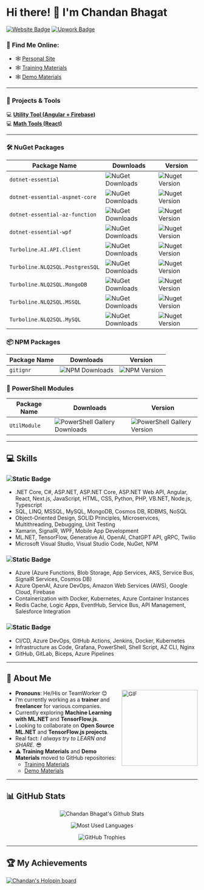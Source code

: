 # Hi there! 👋 I'm Chandan Bhagat  
[![Website Badge](https://img.shields.io/badge/-Website-4cbbb9?style=for-the-badge&logo=internet-explorer&logoColor=white)](https://chandanbhagat.com.np) [![Upwork Badge](https://img.shields.io/badge/Upwork-Freelancer-ff8c00?style=for-the-badge&logo=upwork&logoColor=white)](https://www.upwork.com/freelancers/thechandanbhagat)

### 🔗 **Find Me Online**:
- 🕸 [Personal Site](https://me.chandanbhagat.com.np)
- 🕸 [Training Materials](https://training.chandanbhagat.com.np)
- 🕸 [Demo Materials](https://demo-materials.chandanbhagat.com.np)

---

### 🚀 **Projects & Tools**  
💻 [**Utility Tool (Angular + Firebase)**](https://util.chandanbhagat.com.np)  
💻 [**Math Tools (React)**](https://math-tools.chandanbhagat.com.np)

---

### 🛠 **NuGet Packages**
| Package Name                        | Downloads                                                                                                   | Version                                                                                                  |
| ----------------------------------- | ----------------------------------------------------------------------------------------------------------- | -------------------------------------------------------------------------------------------------------- |
| `dotnet-essential`                  | ![NuGet Downloads](https://img.shields.io/nuget/dt/dotnet-essential?style=for-the-badge&logo=nuget)          | ![Nuget Version](https://img.shields.io/nuget/v/dotnet-essential?style=for-the-badge&logo=nuget)          |
| `dotnet-essential-aspnet-core`      | ![NuGet Downloads](https://img.shields.io/nuget/dt/dotnet-essential-aspnet-core?style=for-the-badge&logo=nuget) | ![Nuget Version](https://img.shields.io/nuget/v/dotnet-essential-aspnet-core?style=for-the-badge&logo=nuget) |
| `dotnet-essential-az-function`      | ![NuGet Downloads](https://img.shields.io/nuget/dt/dotnet-essential-az-function?style=for-the-badge&logo=nuget) | ![Nuget Version](https://img.shields.io/nuget/v/dotnet-essential-az-function?style=for-the-badge&logo=nuget) |
| `dotnet-essential-wpf`              | ![NuGet Downloads](https://img.shields.io/nuget/dt/dotnet-essential-wpf?style=for-the-badge&logo=nuget)      | ![Nuget Version](https://img.shields.io/nuget/v/dotnet-essential-wpf?style=for-the-badge&logo=nuget)      |
| `Turboline.AI.API.Client`           | ![NuGet Downloads](https://img.shields.io/nuget/dt/Turboline.AI.API.Client?style=for-the-badge&logo=nuget)   | ![Nuget Version](https://img.shields.io/nuget/v/Turboline.AI.API.Client?style=for-the-badge&logo=nuget)   |
| `Turboline.NLQ2SQL.PostgresSQL`     | ![NuGet Downloads](https://img.shields.io/nuget/dt/Turboline.NLQ2SQL.PostgresSQL?style=for-the-badge&logo=nuget) | ![Nuget Version](https://img.shields.io/nuget/v/Turboline.NLQ2SQL.PostgresSQL?style=for-the-badge&logo=nuget) |
| `Turboline.NLQ2SQL.MongoDB`         | ![NuGet Downloads](https://img.shields.io/nuget/dt/Turboline.NLQ2SQL.MongoDB?style=for-the-badge&logo=nuget)  | ![Nuget Version](https://img.shields.io/nuget/v/Turboline.NLQ2SQL.MongoDB?style=for-the-badge&logo=nuget) |
| `Turboline.NLQ2SQL.MSSQL`           | ![NuGet Downloads](https://img.shields.io/nuget/dt/Turboline.NLQ2SQL.MSSQL?style=for-the-badge&logo=nuget)    | ![Nuget Version](https://img.shields.io/nuget/v/Turboline.NLQ2SQL.MSSQL?style=for-the-badge&logo=nuget)   |
| `Turboline.NLQ2SQL.MySQL`           | ![NuGet Downloads](https://img.shields.io/nuget/dt/Turboline.NLQ2SQL.MySQL?style=for-the-badge&logo=nuget)    | ![Nuget Version](https://img.shields.io/nuget/v/Turboline.NLQ2SQL.MySQL?style=for-the-badge&logo=nuget)   |

### 📦 **NPM Packages**
| Package Name    | Downloads                                                                                         | Version                                                                                      |
| --------------- | ------------------------------------------------------------------------------------------------- | -------------------------------------------------------------------------------------------- |
| `gitignr`       | ![NPM Downloads](https://img.shields.io/npm/d18m/gitignr?style=for-the-badge&logo=npm)             | ![NPM Version](https://img.shields.io/npm/v/gitignr?style=for-the-badge&logo=npm&label=NPM%20Version) |

### 🔧 **PowerShell Modules**
| Package Name    | Downloads                                                                                         | Version                                                                                      |
| --------------- | ------------------------------------------------------------------------------------------------- | -------------------------------------------------------------------------------------------- |
| `UtilModule`    | ![PowerShell Gallery Downloads](https://img.shields.io/powershellgallery/dt/utilmodule?style=for-the-badge&logo=nuget) | ![PowerShell Gallery Version](https://img.shields.io/powershellgallery/v/utilmodule?style=for-the-badge&logo=nuget&label=Powershell%20Version) |

---

## 💻 **Skills**

### ![Static Badge](https://img.shields.io/badge/Development-blue?style=for-the-badge&logo=htmx)
- .NET Core, C#, ASP.NET, ASP.NET Core, ASP.NET Web API, Angular, React, Next.js, JavaScript, HTML, CSS, Python, PHP, VB.NET, Node.js, Typescript
- SQL, LINQ, MSSQL, MySQL, MongoDB, Cosmos DB, RDBMS, NoSQL
- Object-Oriented Design, SOLID Principles, Microservices, Multithreading, Debugging, Unit Testing
- Xamarin, SignalR, WPF, Mobile App Development
- ML.NET, TensorFlow, Generative AI, OpenAI, ChatGPT API, gRPC, Twilio
- Microsoft Visual Studio, Visual Studio Code, NuGet, NPM

### ![Static Badge](https://img.shields.io/badge/Cloud-blue?style=for-the-badge&logo=icloud)
- Azure (Azure Functions, Blob Storage, App Services, AKS, Service Bus, SignalR Services, Cosmos DB)
- Azure OpenAI, Azure DevOps, Amazon Web Services (AWS), Google Cloud, Firebase
- Containerization with Docker, Kubernetes, Azure Container Instances
- Redis Cache, Logic Apps, EventHub, Service Bus, API Management, Salesforce Integration

### ![Static Badge](https://img.shields.io/badge/Devops-blue?style=for-the-badge&logo=htmx)
- CI/CD, Azure DevOps, GitHub Actions, Jenkins, Docker, Kubernetes
- Infrastructure as Code, Grafana, PowerShell, Shell Script, AZ CLI, Nginx
- GitHub, GitLab, Biceps, Azure Pipelines

---

## 💬 **About Me**
<img align="right" width="200px" height="200px" alt="GIF" src="https://media.giphy.com/media/TEnXkcsHrP4YedChhA/giphy.gif" />

- **Pronouns**: He/His or TeamWorker 😊  
- I’m currently working as a **trainer** and **freelancer** for various companies.  
- Currently exploring **Machine Learning with ML.NET** and **TensorFlow.js**.  
- Looking to collaborate on **Open Source ML.NET** and **TensorFlow.js projects**.  
- Real fact: _I always try to LEARN and SHARE._ 😎  
- ⚠ **Training Materials** and **Demo Materials** moved to GitHub repositories:  
  - [Training Materials](https://github.com/Training-by-Chandan)  
  - [Demo Materials](https://github.com/Demo-by-Chandan)  

---

## 📊 **GitHub Stats**
<p align='center'>
  <img align="center" src="https://github-readme-stats.vercel.app/api?username=thechandanbhagat&show_icons=true&title_color=fff&icon_color=79ff97&text_color=efefef&bg_color=24292e" alt="Chandan Bhagat's Github Stats" />
</p>

<p align='center'>
  <img align="center" src="https://github-readme-stats.vercel.app/api/top-langs?username=thechandanbhagat&show_icons=true&locale=en&layout=compact&theme=chartreuse-dark" alt="Most Used Languages" />
</p>

<p align='center'>
  <img align="center" src="https://github-profile-trophy.vercel.app/?username=thechandanbhagat&theme=juicyfresh&no-bg=true" alt="GitHub Trophies" />
</p>

---

## 🏆 **My Achievements**  
[![Chandan's Holopin board](https://holopin.io/api/user/board?user=chandangbhagat)](https://holopin.io/@chandangbhagat)
